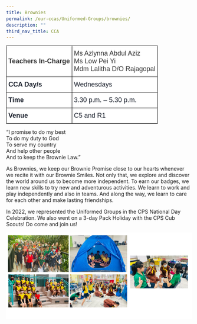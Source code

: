 ```yaml
---
title: Brownies
permalink: /our-ccas/Uniformed-Groups/brownies/
description: ""
third_nav_title: CCA
---
```

<style type="text/css">
.tg  {border-collapse:collapse;border-spacing:0;}
.tg td{border-color:black;border-style:solid;border-width:1px;font-family:Arial, sans-serif;font-size:14px;
  overflow:hidden;padding:10px 5px;word-break:normal;}
.tg th{border-color:black;border-style:solid;border-width:1px;font-family:Arial, sans-serif;font-size:14px;
  font-weight:normal;overflow:hidden;padding:10px 5px;word-break:normal;}
.tg .tg-via6{background-color:#FFF;color:#1A202C;font-size:18px;font-weight:bold;text-align:left;vertical-align:middle}
.tg .tg-l3od{background-color:#FFF;color:#1A202C;font-size:18px;text-align:left;vertical-align:middle}
.tg .tg-ntp0{background-color:#FFF;color:#323232;font-size:18px;font-weight:bold;text-align:left;vertical-align:middle}
.tg .tg-y8at{background-color:#FFF;color:#323232;font-size:18px;text-align:left;vertical-align:middle}
</style>
<table class="tg">
<thead>
  <tr>
    <th class="tg-ntp0"><span style="font-weight:bold;color:#323232">Teachers In-Charge   </span></th>
    <th class="tg-y8at"><span style="font-weight:normal;color:#323232">Ms Azlynna Abdul Aziz</span><br><span style="font-weight:normal;color:#323232">Ms Low Pei Yi</span><br><span style="font-weight:normal;color:#323232">Mdm Lalitha D/O Rajagopal</span></th>
  </tr>
</thead>
<tbody>
  <tr>
    <td class="tg-via6">CCA Day/s   </td>
    <td class="tg-l3od">Wednesdays   </td>
  </tr>
  <tr>
    <td class="tg-via6">Time   </td>
    <td class="tg-l3od">3.30 p.m. – 5.30 p.m.</td>
  </tr>
  <tr>
    <td class="tg-via6">Venue </td>
    <td class="tg-l3od">C5 and R1</td>
  </tr>
</tbody>
</table>
	
“I promise to do my best<br>
To do my duty to God<br>
To serve my country<br>
And help other people<br>
And to keep the Brownie Law.”

As Brownies, we keep our Brownie Promise close to our hearts whenever we recite it with our Brownie Smiles. Not only that, we explore and discover the world around us to become more independent. To earn our badges, we learn new skills to try new and adventurous activities. We learn to work and play independently and also in teams. And along the way, we learn to care for each other and make lasting friendships.

In 2022, we represented the Uniformed Groups in the CPS National Day Celebration. We also went on a 3-day Pack Holiday with the CPS Cub Scouts! Do come and join us!

![](/images/brownies.png)